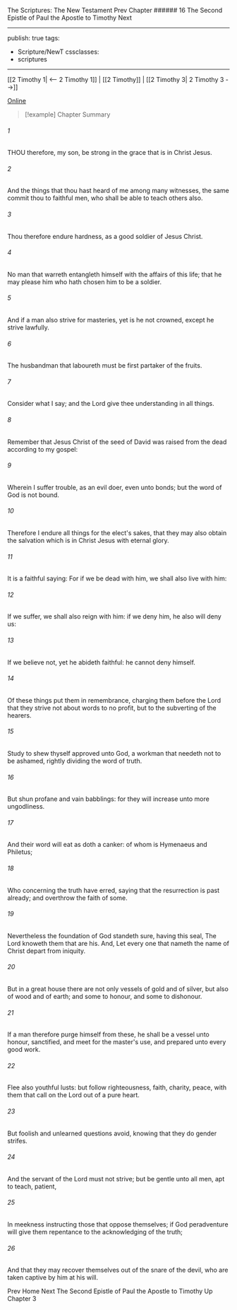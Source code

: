 The Scriptures: The New Testament
Prev
Chapter ###### 16
The Second Epistle of Paul the Apostle to Timothy
Next

---
publish: true
tags:
  - Scripture/NewT
cssclasses:
  - scriptures
---
[[2 Timothy 1| <-- 2 Timothy 1]] | [[2 Timothy]] | [[2 Timothy 3| 2 Timothy 3 -->]]

[Online](https://churchofjesuschrist.org/study/scriptures/nt/2-tim/2?lang=eng)

>[!example] Chapter Summary
>
###### 1
THOU therefore, my son, be strong in the grace that is in Christ Jesus.
###### 2
And the things that thou hast heard of me among many witnesses, the same commit thou to faithful men, who shall be able to teach others also.
###### 3
Thou therefore endure hardness, as a good soldier of Jesus Christ.
###### 4
No man that warreth entangleth himself with the affairs of this life; that he may please him who hath chosen him to be a soldier.
###### 5
And if a man also strive for masteries, yet is he not crowned, except he strive lawfully.
###### 6
The husbandman that laboureth must be first partaker of the fruits.
###### 7
Consider what I say; and the Lord give thee understanding in all things.
###### 8
Remember that Jesus Christ of the seed of David was raised from the dead according to my gospel:
###### 9
Wherein I suffer trouble, as an evil doer, even unto bonds; but the word of God is not bound.
###### 10
Therefore I endure all things for the elect's sakes, that they may also obtain the salvation which is in Christ Jesus with eternal glory.
###### 11
It is a faithful saying: For if we be dead with him, we shall also live with him:
###### 12
If we suffer, we shall also reign with him: if we deny him, he also will deny us:
###### 13
If we believe not, yet he abideth faithful: he cannot deny himself.
###### 14
Of these things put them in remembrance, charging them before the Lord that they strive not about words to no profit, but to the subverting of the hearers.
###### 15
Study to shew thyself approved unto God, a workman that needeth not to be ashamed, rightly dividing the word of truth.
###### 16
But shun profane and vain babblings: for they will increase unto more ungodliness.
###### 17
And their word will eat as doth a canker: of whom is Hymenaeus and Philetus;
###### 18
Who concerning the truth have erred, saying that the resurrection is past already; and overthrow the faith of some.
###### 19
Nevertheless the foundation of God standeth sure, having this seal, The Lord knoweth them that are his. And, Let every one that nameth the name of Christ depart from iniquity.
###### 20
But in a great house there are not only vessels of gold and of silver, but also of wood and of earth; and some to honour, and some to dishonour.
###### 21
If a man therefore purge himself from these, he shall be a vessel unto honour, sanctified, and meet for the master's use, and prepared unto every good work.
###### 22
Flee also youthful lusts: but follow righteousness, faith, charity, peace, with them that call on the Lord out of a pure heart.
###### 23
But foolish and unlearned questions avoid, knowing that they do gender strifes.
###### 24
And the servant of the Lord must not strive; but be gentle unto all men, apt to teach, patient,
###### 25
In meekness instructing those that oppose themselves; if God peradventure will give them repentance to the acknowledging of the truth;
###### 26
And that they may recover themselves out of the snare of the devil, who are taken captive by him at his will.

Prev
Home
Next
The Second Epistle of Paul the Apostle to Timothy
Up
Chapter 3



